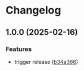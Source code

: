 # Changelog

## 1.0.0 (2025-02-16)


### Features

* trigger release ([b34a366](https://github.com/leandrotula/debtapplication/commit/b34a366336af97fa1165ccc294f95114234a8ebd))
